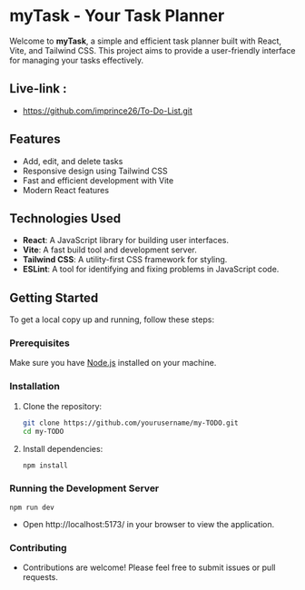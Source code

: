 # myTask - Your Task Planner

Welcome to **myTask**, a simple and efficient task planner built with React, Vite, and Tailwind CSS. This project aims to provide a user-friendly interface for managing your tasks effectively.
## Live-link : 
- https://github.com/imprince26/To-Do-List.git

## Features

- Add, edit, and delete tasks
- Responsive design using Tailwind CSS
- Fast and efficient development with Vite
- Modern React features

## Technologies Used

- **React**: A JavaScript library for building user interfaces.
- **Vite**: A fast build tool and development server.
- **Tailwind CSS**: A utility-first CSS framework for styling.
- **ESLint**: A tool for identifying and fixing problems in JavaScript code.

## Getting Started

To get a local copy up and running, follow these steps:

### Prerequisites

Make sure you have [Node.js](https://nodejs.org/) installed on your machine.

### Installation

1. Clone the repository:

   ```bash
   git clone https://github.com/yourusername/my-TODO.git
   cd my-TODO

2. Install dependencies:
    ```bash   
   npm install

### Running the Development Server
    npm run dev

- Open http://localhost:5173/ in your browser to view the application.

### Contributing
- Contributions are welcome! Please feel free to submit issues or pull requests.
